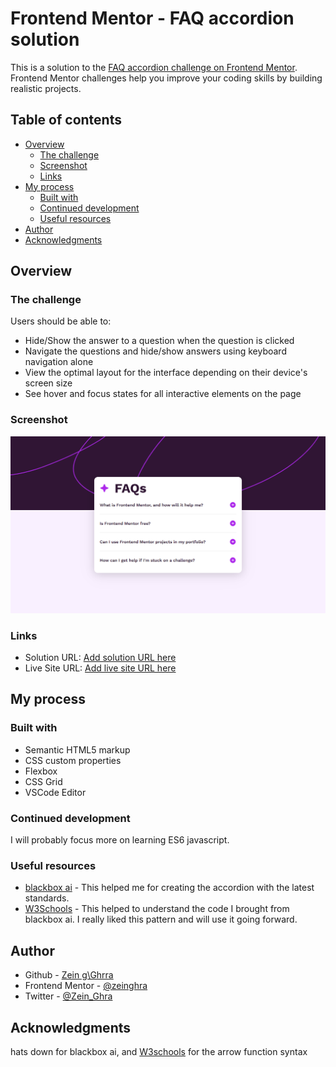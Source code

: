 # Frontend Mentor - FAQ accordion solution

This is a solution to the [FAQ accordion challenge on Frontend Mentor](https://www.frontendmentor.io/challenges/faq-accordion-wyfFdeBwBz). Frontend Mentor challenges help you improve your coding skills by building realistic projects. 

## Table of contents

- [Overview](#overview)
  - [The challenge](#the-challenge)
  - [Screenshot](#screenshot)
  - [Links](#links)
- [My process](#my-process)
  - [Built with](#built-with)
  - [Continued development](#continued-development)
  - [Useful resources](#useful-resources)
- [Author](#author)
- [Acknowledgments](#acknowledgments)


## Overview

### The challenge

Users should be able to:

- Hide/Show the answer to a question when the question is clicked
- Navigate the questions and hide/show answers using keyboard navigation alone
- View the optimal layout for the interface depending on their device's screen size
- See hover and focus states for all interactive elements on the page

### Screenshot

![Screenshot](/screenshot.png)

### Links

- Solution URL: [Add solution URL here](https://your-solution-url.com)
- Live Site URL: [Add live site URL here](https://your-live-site-url.com)

## My process

### Built with

- Semantic HTML5 markup
- CSS custom properties
- Flexbox
- CSS Grid
- VSCode Editor


### Continued development

I will probably focus more on learning ES6 javascript.


### Useful resources

- [blackbox ai](https://www.blackbox.ai) - This helped me for creating the accordion with the latest standards.
- [W3Schools](w3schools.com/js/js_arrow_function.asp) - This helped to understand the code I brought from blackbox ai. I really liked this pattern and will use it going forward.


## Author

- Github - [Zein g\Ghrra](https://github.com/zeinghra)
- Frontend Mentor - [@zeinghra](https://www.frontendmentor.io/profile/yourusername)
- Twitter - [@Zein_Ghra](https://www.twitter.com/yourusername)



## Acknowledgments

hats down for blackbox ai, and [W3schools](https://w3schools.com/js/js_arrow_function.asp) for the arrow function syntax